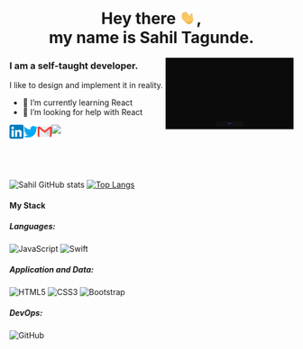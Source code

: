 <div>
<h1 align="center">
  Hey there <img src="tenor.gif" width="30px">, </br> my name is Sahil Tagunde.
</h1>

<div align="right">
<img src="giphy.gif" width="45%" align="right" style="max-width:100%">
</div>

<div align="left">
  <h3> I am a self-taught developer.</h3> 
  <p> I like to design and implement it in reality.</p>

- 🌱 I’m currently learning React 
- 🤔 I’m looking for help with React 

[<img align="left" alt="Tagsahil | LinkedIn" width="25px" src="./linkedin.svg" style="max-width:100%;">](https://www.linkedin.com/in/sahil-tagunde-6a9394154/)  [<img align="left" alt="Tagsahil | Twitter" width="25px" src="./twitter.svg" style="max-width:100%;">](https://twitter.com/tagsahil) [<img align="left" alt="Tagsahil | Github" width="25px" src="./gmail.svg" style="max-width:100%;">](mailto:tagundesahil45@gmail.com?subject=[GitHub]%20Source%20Han%20Sans) ![](https://komarev.com/ghpvc/?username=Tagsahil&color=brightgreen&style=flat)


</div>
</br>
</br>
</br>
</div>
  
![Sahil GitHub stats](https://github-readme-stats.vercel.app/api?username=Tagsahil&theme=midnight-purple&show_icons=true)
[![Top Langs](https://github-readme-stats.vercel.app/api/top-langs/?username=Tagsahil&layout=compact&theme=midnight-purple)](https://github.com/anuraghazra/github-readme-stats) 
  
#### My Stack
##### Languages:
<img alt="JavaScript" src="https://img.shields.io/badge/javascript-%23323330.svg?style=for-the-badge&logo=javascript&logoColor=%23F7DF1E"/> <img alt="Swift" src="https://img.shields.io/badge/swift-%23FA7343.svg?style=for-the-badge&logo=swift&logoColor=white"/>

##### Application and Data:
<img alt="HTML5" src="https://img.shields.io/badge/html5-%23E34F26.svg?style=for-the-badge&logo=html5&logoColor=white"/> <img alt="CSS3" src="https://img.shields.io/badge/css3-%231572B6.svg?style=for-the-badge&logo=css3&logoColor=white"/> <img alt="Bootstrap" src="https://img.shields.io/badge/bootstrap-%23563D7C.svg?style=for-the-badge&logo=bootstrap&logoColor=white"/>

##### DevOps:
<img alt="GitHub" src="https://img.shields.io/badge/github-%23121011.svg?style=for-the-badge&logo=github&logoColor=white"/>

